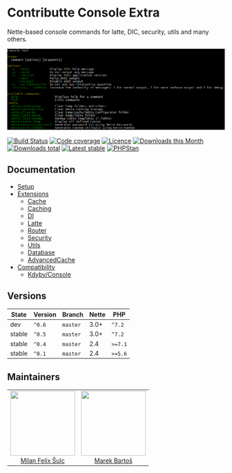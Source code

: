 # Contributte Console Extra

Nette-based console commands for latte, DIC, security, utils and many others.

![Console screenshot](/.docs/assets/console-screenshot.png?raw=true)

[![Build Status](https://img.shields.io/travis/contributte/console-extra.svg?style=flat-square)](https://travis-ci.org/contributte/console-extra)
[![Code coverage](https://img.shields.io/coveralls/contributte/console-extra.svg?style=flat-square)](https://coveralls.io/r/contributte/console-extra)
[![Licence](https://img.shields.io/packagist/l/contributte/console-extra.svg?style=flat-square)](https://packagist.org/packages/contributte/console-extra)
[![Downloads this Month](https://img.shields.io/packagist/dm/contributte/console-extra.svg?style=flat-square)](https://packagist.org/packages/contributte/console-extra)
[![Downloads total](https://img.shields.io/packagist/dt/contributte/console-extra.svg?style=flat-square)](https://packagist.org/packages/contributte/console-extra)
[![Latest stable](https://img.shields.io/packagist/v/contributte/console-extra.svg?style=flat-square)](https://packagist.org/packages/contributte/console-extra)
[![PHPStan](https://img.shields.io/badge/PHPStan-enabled-brightgreen.svg?style=flat-square)](https://github.com/phpstan/phpstan)

## Documentation

- [Setup](.docs/README.md#usage)
- [Extensions](.docs/README.md#extension)
    - [Cache](.docs/README.md#cacheconsole)
    - [Caching](.docs/README.md#cachingconsole)
    - [DI](.docs/README.md#diconsole)
    - [Latte](.docs/README.md#latteconsole)
    - [Router](.docs/README.md#routerconsole)
    - [Security](.docs/README.md#securityconsole)
    - [Utils](.docs/README.md#utilsconsole)
    - [Database](.docs/README.md#database)
    - [AdvancedCache](.docs/README.md#advancedcacheconsole)
- [Compatibility](.docs/README.md#compatibility)
    - [Kdyby/Console](.docs/README.md#kdybyconsole)

## Versions

| State       | Version | Branch   | Nette | PHP     |
|-------------|---------|----------|-------|---------|
| dev         | `^0.6`  | `master` | 3.0+  | `^7.2`  |
| stable      | `^0.5`  | `master` | 3.0+  | `^7.2`  |
| stable      | `^0.4`  | `master` | 2.4   | `>=7.1` |
| stable      | `^0.1`  | `master` | 2.4   | `>=5.6` |

## Maintainers

<table>
  <tbody>
    <tr>
      <td align="center">
        <a href="https://github.com/f3l1x">
            <img width="150" height="150" src="https://avatars2.githubusercontent.com/u/538058?v=3&s=150">
        </a>
        </br>
        <a href="https://github.com/f3l1x">Milan Felix Šulc</a>
      </td>
      <td align="center">
        <a href="https://github.com/mabar">
            <img width="150" height="150" src="https://avatars0.githubusercontent.com/u/20974277?s=150&v=4">
        </a>
        </br>
        <a href="https://github.com/mabar">Marek Bartoš</a>
      </td>
    </tr>
  </tbody>
</table>
